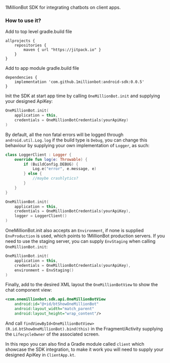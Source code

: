 1MillionBot SDK for integrating chatbots on client apps.

### How to use it?

Add to top level gradle.build file
```
allprojects {
    repositories {
        maven { url "https://jitpack.io" }
    }
}
```

Add to app module gradle.build file
```
dependencies {
    implementation 'com.github.1millionbot:android-sdk:0.0.5'
}
```

Init the SDK at start app time by calling `OneMillionBot.init` and supplying your designed ApiKey:

```kotlin
OneMillionBot.init(
    application = this,
    credentials = OneMillionBotCredentials(yourApiKey)
)
```

By default, all the non fatal errors will be logged through `android.util.Log.log` if the build type is `Debug`, you can change this behaviour by supplying your own implementation of `Logger`, as such:

```kotlin
class LoggerClient : Logger {
    override fun log(e: Throwable) {
        if (BuildConfig.DEBUG) {
            Log.e("error", e.message, e)
        } else {
            //maybe crashlytics?
        }
    }
}

OneMillionBot.init(
    application = this,
    credentials = OneMillionBotCredentials(yourApiKey),
    logger = LoggerClient()
)
```

OneMillionBot.init also accepts an `Environment`, if none is supplied `EnvProduction` is used, which points to 1MillionBot production servers. If you need to use the staging server, you can supply `EnvStaging` when calling `OneMillionBot.init`:

```kotlin
OneMillionBot.init(
    application = this,
    credentials = OneMillionBotCredentials(yourApiKey),
    environment = EnvStaging()
)
```

Finally, add to the desired XML layout the `OneMillionBotView` to show the chat component view:

```xml
<com.onemillionbot.sdk.api.OneMillionBotView
    android:id="@+id/btShowOneMillionBot"
    android:layout_width="match_parent"
    android:layout_height="wrap_content"/>
```

And call `findViewById<OneMillionBotView>(R.id.btShowOneMillionBot).bind(this)` in the Fragment/Activity supplying the `LifecycleOwner` of the associated screen.

In this repo you can also find a Gradle module called `client` which showcase the SDK integration, to make it work you will need to supply your designed ApiKey in `ClientApp.kt`.
